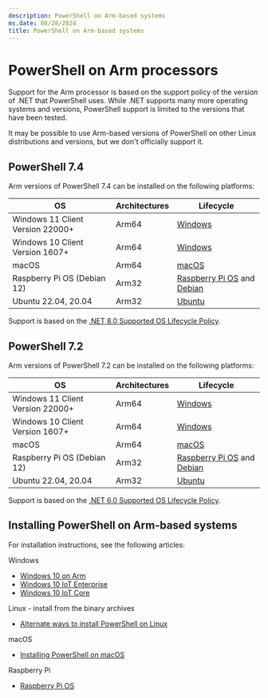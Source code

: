 ```yaml
---
description: PowerShell on Arm-based systems
ms.date: 08/28/2024
title: PowerShell on Arm-based systems
---
```


# PowerShell on Arm processors

Support for the Arm processor is based on the support policy of the version of .NET that PowerShell
uses. While .NET supports many more operating systems and versions, PowerShell support is limited to
the versions that have been tested.

It may be possible to use Arm-based versions of PowerShell on other Linux distributions and
versions, but we don't officially support it.

## PowerShell 7.4

Arm versions of PowerShell 7.4 can be installed on the following platforms:

|                OS                | Architectures |               Lifecycle                |
| -------------------------------- | ------------- | -------------------------------------- |
| Windows 11 Client Version 22000+ | Arm64         | [Windows][05]                          |
| Windows 10 Client Version 1607+  | Arm64         | [Windows][05]                          |
| macOS                            | Arm64         | [macOS][04]                            |
| Raspberry Pi OS (Debian 12)      | Arm32         | [Raspberry Pi OS][08] and [Debian][06] |
| Ubuntu 22.04, 20.04              | Arm32         | [Ubuntu][07]                           |

Support is based on the [.NET 8.0 Supported OS Lifecycle Policy][03].

## PowerShell 7.2

Arm versions of PowerShell 7.2 can be installed on the following platforms:

|                OS                | Architectures |               Lifecycle                |
| -------------------------------- | ------------- | -------------------------------------- |
| Windows 11 Client Version 22000+ | Arm64         | [Windows][05]                          |
| Windows 10 Client Version 1607+  | Arm64         | [Windows][05]                          |
| macOS                            | Arm64         | [macOS][04]                            |
| Raspberry Pi OS (Debian 12)      | Arm32         | [Raspberry Pi OS][08] and [Debian][06] |
| Ubuntu 22.04, 20.04              | Arm32         | [Ubuntu][07]                           |

Support is based on the [.NET 6.0 Supported OS Lifecycle Policy][02].

## Installing PowerShell on Arm-based systems

For installation instructions, see the following articles:

Windows

- [Windows 10 on Arm][13]
- [Windows 10 IoT Enterprise][12]
- [Windows 10 IoT Core][11]

Linux - install from the binary archives

- [Alternate ways to install PowerShell on Linux][09]

macOS

- [Installing PowerShell on macOS][10]

Raspberry Pi

- [Raspberry Pi OS][01]

<!-- link references -->
[01]: community-support.md#raspberry-pi-os
[02]: https://github.com/dotnet/core/blob/main/release-notes/6.0/supported-os.md
[03]: https://github.com/dotnet/core/blob/main/release-notes/8.0/supported-os.md
[04]: https://support.apple.com/macos
[05]: https://support.microsoft.com/help/13853/windows-lifecycle-fact-sheet
[06]: https://wiki.debian.org/DebianReleases
[07]: https://wiki.ubuntu.com/Releases
[08]: https://www.raspberrypi.com/software/operating-systems/
[09]: install-other-linux.md#binary-archives
[10]: installing-powershell-on-macos.md
[11]: installing-powershell-on-windows.md#deploying-on-windows-10-iot-core
[12]: installing-powershell-on-windows.md#deploying-on-windows-10-iot-enterprise
[13]: installing-powershell-on-windows.md#installing-the-zip-package
